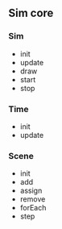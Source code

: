 
## Sim core

### Sim

* init
* update
* draw
* start
* stop


### Time

* init
* update


### Scene

* init
* add
* assign
* remove
* forEach
* step
